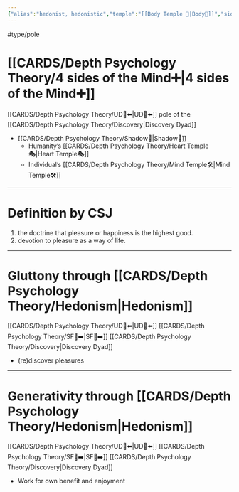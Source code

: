 ```yaml
---
{"alias":"hedonist, hedonistic","temple":"[[Body Temple 🌳|Body🌳]]","side":"[[Shadow👤|👤]]","Htemple":"[[Heart Temple🎭|Heart🎭]]","Itemple":"[[Mind Temple ⚒️|Mind⚒️]]","dg-publish":true,"permalink":"/cards/depth-psychology-theory/hedonism/","dgPassFrontmatter":true,"created":"2022-12-31T17:44:59.239+01:00","updated":"2023-05-27T15:36:22.379+02:00"}
---
```


#type/pole 

# [[CARDS/Depth Psychology Theory/4 sides of the Mind➕\|4 sides of the Mind➕]] 
[[CARDS/Depth Psychology Theory/UD👤⬅️\|UD👤⬅️]] pole of the [[CARDS/Depth Psychology Theory/Discovery\|Discovery Dyad]] 
- [[CARDS/Depth Psychology Theory/Shadow👥\|Shadow👥]] 
	- Humanity’s [[CARDS/Depth Psychology Theory/Heart Temple🎭\|Heart Temple🎭]] 
	- Individual’s [[CARDS/Depth Psychology Theory/Mind Temple🛠️\|Mind Temple🛠️]] 
---
# Definition by CSJ 
1) the doctrine that pleasure or happiness is the highest good.
2) devotion to pleasure as a way of life.
---
# Gluttony through [[CARDS/Depth Psychology Theory/Hedonism\|Hedonism]] 
[[CARDS/Depth Psychology Theory/UD👤⬅️\|UD👤⬅️]] [[CARDS/Depth Psychology Theory/SF🤸➡️\|SF🤸➡️]] [[CARDS/Depth Psychology Theory/Discovery\|Discovery Dyad]] 
- (re)discover pleasures 
---
# Generativity through [[CARDS/Depth Psychology Theory/Hedonism\|Hedonism]] 
[[CARDS/Depth Psychology Theory/UD👤⬅️\|UD👤⬅️]] [[CARDS/Depth Psychology Theory/SF🤸➡️\|SF🤸➡️]] [[CARDS/Depth Psychology Theory/Discovery\|Discovery Dyad]] 
- Work for own benefit and enjoyment 